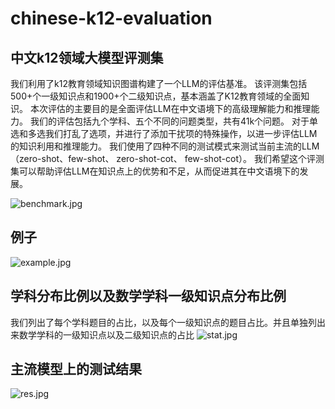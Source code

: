 # chinese-k12-evaluation
## 中文k12领域大模型评测集

我们利用了k12教育领域知识图谱构建了一个LLM的评估基准。
该评测集包括500+个一级知识点和1900+个二级知识点，基本涵盖了K12教育领域的全面知识。
本次评估的主要目的是全面评估LLM在中文语境下的高级理解能力和推理能力。
我们的评估包括九个学科、五个不同的问题类型，共有41k个问题。
对于单选和多选我们打乱了选项，并进行了添加干扰项的特殊操作，以进一步评估LLM的知识利用和推理能力。
我们使用了四种不同的测试模式来测试当前主流的LLM（zero-shot、few-shot、 zero-shot-cot、 few-shot-cot）。
我们希望这个评测集可以帮助评估LLM在知识点上的优势和不足，从而促进其在中文语境下的发展。

![benchmark.jpg](https://github.com/youweihao-tal/chinese-k12-evaluation/blob/main/images/benchmark.png)

## 例子
![example.jpg](https://github.com/youweihao-tal/chinese-k12-evaluation/blob/main/images/examples.png)

## 学科分布比例以及数学学科一级知识点分布比例
我们列出了每个学科题目的占比，以及每个一级知识点的题目占比。并且单独列出来数学学科的一级知识点以及二级知识点的占比
![stat.jpg](https://github.com/youweihao-tal/chinese-k12-evaluation/blob/main/images/stat.png)

## 主流模型上的测试结果
![res.jpg](https://github.com/youweihao-tal/chinese-k12-evaluation/blob/main/images/result.png)
